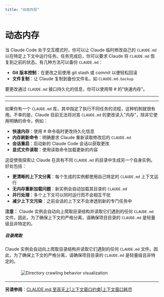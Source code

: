 ```yaml
---
title: "动态内存"
---
```


# 动态内存

当 Claude Code 处于交互模式时，你可以让 Claude 临时修改自己的 `CLAUDE.md` 以在特定上下文中运行任务。任务完成后，你可以要求 Claude 将 `CLAUDE.md` 恢复到之前的状态。有几种方法可以备份 `CLAUDE.md`：

-   **Git 版本控制**：在更改之前使用 git stash 或 commit 以便轻松回滚
-   **文件复制**：让 Claude 复制到备份文件名，如 `CLAUDE.md.backup`

要更改通过 `CLAUDE.md` 接口持久化的信息，你可以使用带 # 的"快速内存"。

* * *

* * *

如果你有一个 `CLAUDE.md` 库，其中指定了执行不同任务的流程，这种机制就很有用。不幸的是，Claude 目前无法将对其 `CLAUDE.md` 的更改读入"内存"，除非它使用明确的命令，例如：

-   **快速内存**：使用 # 命令临时更改持久化信息
-   **内存刷新命令**：明确要求 Claude 重新读取修改后的 `CLAUDE.md`
-   **会话重启**：启动新的 Claude Code 会话以获取更改
-   **显式文件读取**：使用读取命令加载更新的内容

这促使我探索让 Claude 在具有不同 `CLAUDE.md` 的目录中生成另一个自身实例。好处包括：

-   **更清晰的上下文分离**：每个生成的实例都使用自己特定的 `CLAUDE.md` 上下文运行
-   **无内存重新加载问题**：新实例会自动加载其目录的 `CLAUDE.md`
-   **并行处理**：多个上下文可以同时运行而不会相互干扰
-   **减少上下文污染**：之前会话的上下文不会渗透到新的专门任务中

**注意：** Claude 实例会自动向上爬取目录结构并读取它们遇到的任何 `CLAUDE.md` 文件。因此，为了确保上下文的严格分离，请确保项目目录的 `CLAUDE.md` 是轻量级且非特定的。

##### 目录爬取

Claude 实例会自动向上爬取目录结构并读取它们遇到的任何 `CLAUDE.md` 文件。因此，为了确保上下文的严格分离，请确保项目目录的 `CLAUDE.md` 是轻量级且非特定的。

<img src="/img/directory-crawling.png" alt="Directory crawling behavior visualization" style="max-width: 400px; height: auto; display: block; margin: 20px auto;" />

* * *

**另请参阅**：[CLAUDE.md 至高无上](/mechanics-claude-md-supremacy.html)|[上下文窗口约束](/mechanics-context-window-depletion.html)|[上下文窗口耗尽](/mechanics-context-window-depletion.html)

